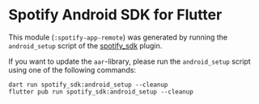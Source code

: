 # Spotify Android SDK for Flutter
This module (`:spotify-app-remote`) was generated by running the `android_setup` script of
the [spotify_sdk](https://pub.dev/packages/spotify_sdk) plugin.

If you want to update the `aar`-library, please run the `android_setup` script using
one of the following commands:
```
dart run spotify_sdk:android_setup --cleanup
flutter pub run spotify_sdk:android_setup --cleanup
```